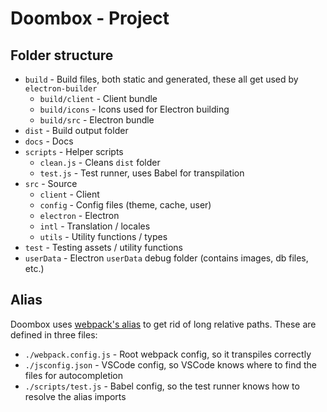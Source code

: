 # Doombox - Project

## Folder structure

 - `build` - Build files, both static and generated, these all get used by `electron-builder`
    - `build/client` - Client bundle
    - `build/icons` - Icons used for Electron building
    - `build/src` - Electron bundle
 - `dist` - Build output folder
 - `docs` - Docs
 - `scripts` - Helper scripts
    - `clean.js` - Cleans `dist` folder
    - `test.js` - Test runner, uses Babel for transpilation
 - `src` - Source
    - `client` - Client
    - `config` - Config files (theme, cache, user)
    - `electron` - Electron
    - `intl` - Translation / locales
    - `utils` - Utility functions / types
 - `test` - Testing assets / utility functions
 - `userData` - Electron `userData` debug folder (contains images, db files, etc.)

## Alias

Doombox uses [webpack's alias](https://webpack.js.org/configuration/resolve/#resolvealias) to get rid of long relative paths. These are defined in three files:

 - `./webpack.config.js` - Root webpack config, so it transpiles correctly
 - `./jsconfig.json` - VSCode config, so VSCode knows where to find the files for autocompletion
 - `./scripts/test.js` - Babel config, so the test runner knows how to resolve the alias imports